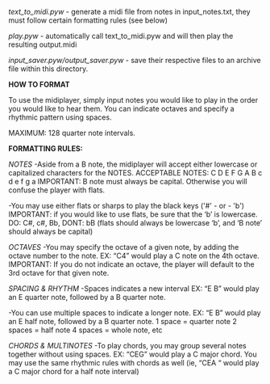 *text_to_midi.pyw*                 - generate a midi file from notes in input_notes.txt, they must follow certain formatting rules (see below)

*play.pyw*                         - automatically call text_to_midi.pyw and will then play the resulting output.midi

*input_saver.pyw/output_saver.pyw* - save their respective files to an archive file within this directory.

**HOW TO FORMAT**

To use the midiplayer, simply input notes you would like to play in the order you would like to hear them. You can indicate octaves and specify a rhythmic pattern using spaces.

MAXIMUM: 128 quarter note intervals.

**FORMATTING RULES:**

*NOTES*
-Aside from a B note, the midiplayer will accept either lowercase or capitalized characters for the NOTES. 
ACCEPTABLE NOTES:
        C D E F G A B c d e f g a
IMPORTANT: B note must always be capital. Otherwise you will confuse the player with flats.

-You may use either flats or sharps to play the black keys ('#' - or - 'b') 
IMPORTANT: if you would like to use flats, be sure that the ‘b’ is lowercase.
DO: C#, c#, Bb,
DONT: bB (flats should always be lowercase ‘b’, and ‘B note’ should always be capital)

*OCTAVES*
-You may specify the octave of a given note, by adding the octave number to the note.
EX: “C4” would play a C note on the 4th octave.
IMPORTANT: If you do not indicate an octave, the player will default to the 3rd octave for that given note.

*SPACING & RHYTHM*
-Spaces indicates a new interval
EX: “E B” would play an E quarter note, followed by a B quarter note.

-You can use multiple spaces to indicate a longer note.
EX: “E  B” would play an E half note, followed by a B quarter note.
1 space = quarter note 
2 spaces = half note
4 spaces = whole note, etc

*CHORDS & MULTINOTES*
-To play chords, you may group several notes together without using spaces.
EX: “CEG” would play a C major chord.
You may use the same rhythmic rules with chords as well (ie, “CEA  “ would play a C major chord for a half note interval) 
